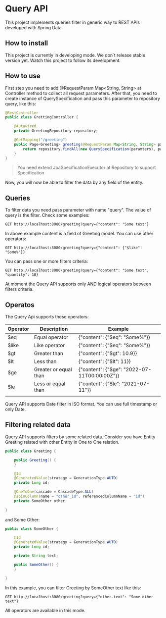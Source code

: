 # Query API

This project implements queries filter in generic way to REST APIs developed with Spring Data.

## How to install

This project is currently in developing mode. We don`t release stable version yet. Watch this project to follow its development.

## How to use

First step you need to add @RequestParam Map<String, String> at Controller method to collect all request parameters. After that, you need to create instance of QuerySpecification and pass this parameter to repository query, like this:

```java
@RestController
public class GrettingController {

    @Autowired
    private GreetingRepository repository;

    @GetMapping("/greeting")
    public Page<Greeting> greeting(@RequestParam Map<String, String> parameters, Pageable pageable) {
        return repository.findAll(new QuerySpecification(paramters), pageable);
    }
}
```

> You need extend JpaSpecificationExecutor at Repository to support Specification


Now, you will now be able to filter the data by any field of the entity.

## Queries

To filter data you need pass parameter with name "query". The value of query is the filter. Check some examples:

```
GET http://localhost:8080/greeting?query={"content": "Some text"}
```

In above example content is a field of Greeting model. You can use other operators:

```
GET http://localhost:8080/greeting?query={"content": {"$like": "Some%"}}
```

You can pass one or more filters criteria:

```
GET http://localhost:8080/greeting?query={"content": "Some text", "quantity": 10}
```

At moment the Query API supports only AND logical operators between filters criteria.

## Operatos

The Query Api supports these operators:

| Operator | Description           | Example                                      |
|----------|-----------------------|----------------------------------------------|
| $eq      | Equal operator        | {"content": {"$eq": "Some%"}}                |
| $like    | Like operator         | {"content": {"$eq": "Some%"}}                |
| $gt      | Greater than          | {"content": {"$gt": 10.9}}                   |
| $lt      | Less than             | {"content": {"$lt": 11}}                     |
| $ge      | Greater or equal than | {"content": {"$ge": "2022-07-11T00:00:00Z"}} |
| $le      | Less or equal than    | {"content": {"$le": "2021-07-11"}}           |
|          |                       |                                              |

Query API supports Date filter in ISO format. You can use full timestamp or only Date.

## Filtering related data

Query API supports filters by some related data. Consider you have Entity Greeting related with other Entity in One to One relation.

```java
public class Greeting {

    public Greeting() {
    }

    @Id
    @GeneratedValue(strategy = GenerationType.AUTO)
    private Long id;

    @OneToOne(cascade = CascadeType.ALL)
    @JoinColumn(name = "other_id", referencedColumnName = "id")
    private SomeOther other;
    
}
```

and Some Other:

```java
public class SomeOther {

    @Id
    @GeneratedValue(strategy = GenerationType.AUTO)
    private Long id;

    private String text;

    public SomeOther() {
    }

}
```

In this example, you can filter Greeting by SomeOther text like this:

```
GET http://localhost:8080/greeting?query={"other.text": "Some other text"}
```

All operators are available in this mode.